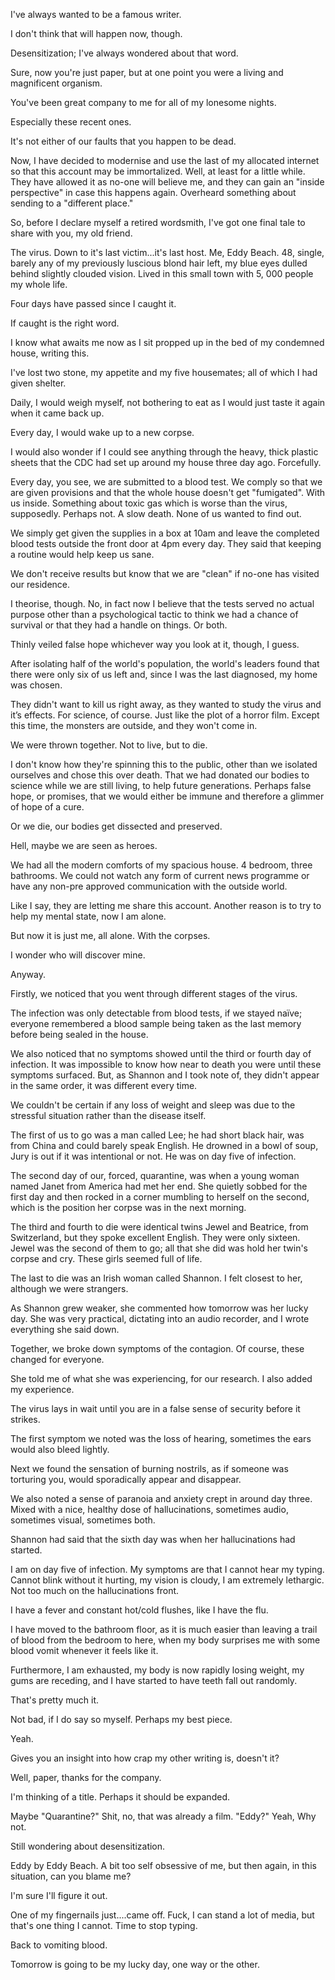 I've always wanted to be a famous writer.

I don't think that will happen now, though.

Desensitization; I've always wondered about that word.

Sure, now you're just paper, but at one point you were a living and magnificent organism.

You've been great company to me for all of my lonesome nights.

Especially these recent ones.

It's not either of our faults that you happen to be dead.

Now, I have decided to modernise and use the last of my allocated internet so that this account may be immortalized. Well, at least for a little while.  They have allowed it as no-one will believe me, and they can gain an "inside perspective" in case this happens again. Overheard something about sending to a "different place."

So, before I declare myself a retired wordsmith, I've got one final tale to share with you, my old friend.

The virus. Down to it's last victim...it's last host. Me, Eddy Beach. 48, single, barely any of my previously luscious blond hair left, my blue eyes dulled behind slightly clouded vision. Lived in this small town with 5, 000 people my whole life.

Four days have passed since I caught it.

If caught is the right word.

I know what awaits me now as I sit propped up in the bed of my condemned house, writing this.

I've lost two stone, my appetite and my five housemates; all of which I had given shelter.

Daily, I would weigh myself, not bothering to eat as I would just taste it again when it came back up.

Every day, I would wake up to a new corpse.

I would also wonder if I could see anything through the heavy, thick plastic sheets that the CDC had set up around my house three day ago. Forcefully.

Every day, you see, we are submitted to a blood test. We comply so that we are given provisions and that the whole house doesn't get "fumigated". With us inside.  Something about toxic gas which is worse than the virus, supposedly. Perhaps not. A slow death. None of us wanted to find out.

We simply get given the supplies in a box at 10am and leave the completed blood tests outside the front door at 4pm every day. They said that keeping a routine would help keep us sane.

We don't receive results but know that we are "clean" if no-one has visited our residence.

I theorise, though. No, in fact now I believe that the tests served no actual purpose other than  a psychological tactic to think we had a chance of survival or that they had a handle on things. Or both.

Thinly veiled false hope whichever way you look at it, though, I guess.

After isolating half of the world's population, the world's leaders found that there were only six of us left and, since I was the last diagnosed, my home was chosen.

They didn't want to kill us right away, as they wanted to study the virus and it’s effects. For science, of course. Just like the plot of a horror film. Except this time, the monsters are outside, and they won't come in.

We were thrown together. Not to live, but to die.

I don't know how they're spinning this to the public, other than we isolated ourselves and chose this over death. That we had donated our bodies to science while we are still living, to help future generations. Perhaps false hope, or promises, that we would either be immune and therefore a glimmer of hope of a cure.

Or we die, our bodies get dissected and preserved.

Hell, maybe we are seen as heroes.

We had all the modern comforts of my spacious house. 4 bedroom, three bathrooms. We could not watch any form of current news programme or have any non-pre approved communication with the outside world.

Like I say, they are letting me share this account. Another reason is to try to help my mental state, now I am alone.

But now it is just me, all alone. With the corpses.

I wonder who will discover mine.

Anyway.

Firstly, we noticed that you went through different stages of the virus.

The infection was only detectable from blood tests, if we stayed naïve; everyone remembered a blood sample being taken as the last memory before being sealed in the house.

We also noticed that no symptoms showed until the third or fourth day of infection. It was impossible to know how near to death you were until these symptoms surfaced. But, as Shannon and I took note of, they didn't appear in the same order, it was different every time.

We couldn't be certain if any loss of weight and sleep was due to the stressful situation rather than the disease itself.

The first of us to go was a man called Lee; he had short black hair, was from China and could barely speak English. He drowned in a bowl of soup, Jury is out if it was intentional or not. He was on day five of infection.

The second day of our, forced, quarantine, was when a young woman named Janet from America had met her end. She quietly sobbed for the first day and then rocked in a corner mumbling to herself on the second, which is the position her corpse was in the next morning.

The third and fourth to die were identical twins Jewel and Beatrice, from Switzerland, but they spoke excellent English. They were only sixteen. Jewel was the second of them to go; all that she did was hold her twin's corpse and cry. These girls seemed full of life.

The last to die was an Irish woman called Shannon. I felt closest to her, although we were strangers.

As Shannon grew weaker, she commented how tomorrow was her lucky day. She was very practical, dictating into an audio recorder, and I wrote everything she said down.

Together, we broke down symptoms of the contagion. Of course, these changed for everyone.

She told me of what she was experiencing, for our research. I also added my experience.

The virus lays in wait until you are in a false sense of security before it strikes.

The first symptom we noted was the loss of hearing, sometimes the ears would also bleed lightly.

Next we found the sensation of burning nostrils, as if someone was torturing you, would sporadically appear and disappear.

We also noted a sense of paranoia and anxiety crept in around day three. Mixed with a nice, healthy dose of hallucinations, sometimes audio, sometimes visual, sometimes both.

Shannon had said that the sixth day was when her hallucinations had started.

I am on day five of infection. My symptoms are that I cannot hear my typing. Cannot blink without it hurting, my vision is cloudy, I am extremely lethargic. Not too much on the hallucinations front.

I have a fever and constant hot/cold flushes, like I have the flu.

I have moved to the bathroom floor, as it is much easier than leaving a trail of blood from the bedroom to here, when my body surprises me with some blood vomit whenever it feels like it.

Furthermore, I am exhausted, my body is now rapidly losing weight, my gums are receding, and I have started to have teeth fall out randomly.

That's pretty much it.

Not bad, if I do say so myself. Perhaps my best piece.

Yeah.

Gives you an insight into how crap my other writing is, doesn't it?

Well, paper, thanks for the company.

I'm thinking of a title. Perhaps it should be expanded.

Maybe "Quarantine?" Shit, no, that was already a film. "Eddy?" Yeah, Why not.

Still wondering about desensitization.

Eddy by Eddy Beach. A bit too self obsessive of me, but then again, in this situation, can you blame me?

I'm sure I'll figure it out.

One of my fingernails just....came off. Fuck, I can stand a lot of media, but that's one thing I cannot. Time to stop typing.

Back to vomiting blood.

Tomorrow is going to be my lucky day, one way or the other.